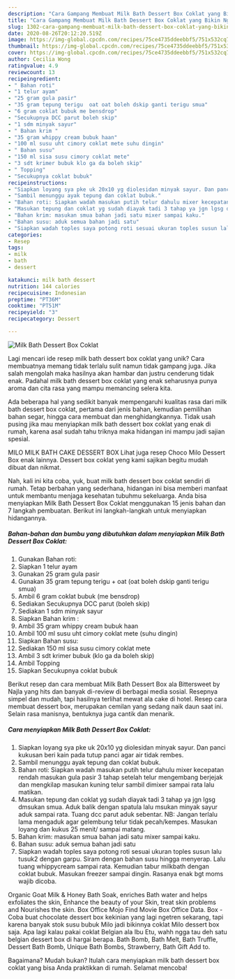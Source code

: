 ```yaml
---
description: "Cara Gampang Membuat Milk Bath Dessert Box Coklat yang Bikin Ngiler"
title: "Cara Gampang Membuat Milk Bath Dessert Box Coklat yang Bikin Ngiler"
slug: 1302-cara-gampang-membuat-milk-bath-dessert-box-coklat-yang-bikin-ngiler
date: 2020-08-26T20:12:20.519Z
image: https://img-global.cpcdn.com/recipes/75ce4735ddeebbf5/751x532cq70/milk-bath-dessert-box-coklat-foto-resep-utama.jpg
thumbnail: https://img-global.cpcdn.com/recipes/75ce4735ddeebbf5/751x532cq70/milk-bath-dessert-box-coklat-foto-resep-utama.jpg
cover: https://img-global.cpcdn.com/recipes/75ce4735ddeebbf5/751x532cq70/milk-bath-dessert-box-coklat-foto-resep-utama.jpg
author: Cecilia Wong
ratingvalue: 4.9
reviewcount: 13
recipeingredient:
- " Bahan roti"
- "1 telur ayam"
- "25 gram gula pasir"
- "35 gram tepung terigu  oat oat boleh dskip ganti terigu smua"
- "6 gram coklat bubuk me bensdrop"
- "Secukupnya DCC parut boleh skip"
- "1 sdm minyak sayur"
- " Bahan krim "
- "35 gram whippy cream bubuk haan"
- "100 ml susu uht cimory coklat mete suhu dingin"
- " Bahan susu"
- "150 ml sisa susu cimory coklat mete"
- "3 sdt krimer bubuk klo ga da boleh skip"
- " Topping"
- "Secukupnya coklat bubuk"
recipeinstructions:
- "Siapkan loyang sya pke uk 20x10 yg diolesidan minyak sayur. Dan panci kukusan beri kain pada tutup panci agar air tidak rembes."
- "Sambil menunggu ayak tepung dan coklat bubuk."
- "Bahan roti: Siapkan wadah masukan putih telur dahulu mixer kecepatan rendah masukan gula pasir 3 tahap setelah telur mengembang berjejak dan mengkilap masukan kuning telur sambil dimixer sampai rata lalu matikan."
- "Masukan tepung dan coklat yg sudah diayak tadi 3 tahap ya jgn lgsg dmsukan smua. Aduk balik dengan spatula lalu msukan minyak sayur aduk sampai rata. Tuang dcc parut aduk sebentar. NB: Jangan terlalu lama mengaduk agar gelembung telur tidak pecah/kempes. Masukan loyang dan kukus 25 menit/ sampai matang."
- "Bahan krim: masukan smua bahan jadi satu mixer sampai kaku."
- "Bahan susu: aduk semua bahan jadi satu"
- "Siapkan wadah toples saya potong roti sesuai ukuran toples susun lalu tusuk2 dengan garpu. Siram dengan bahan susu hingga menyerap. Lalu tuang whippycream sampai rata. Kemudian tabur milkbath dengan coklat bubuk. Masukan freezer sampai dingin. Rasanya enak bgt moms wajib dicoba."
categories:
- Resep
tags:
- milk
- bath
- dessert

katakunci: milk bath dessert 
nutrition: 144 calories
recipecuisine: Indonesian
preptime: "PT36M"
cooktime: "PT51M"
recipeyield: "3"
recipecategory: Dessert

---
```



![Milk Bath Dessert Box Coklat](https://img-global.cpcdn.com/recipes/75ce4735ddeebbf5/751x532cq70/milk-bath-dessert-box-coklat-foto-resep-utama.jpg)

Lagi mencari ide resep milk bath dessert box coklat yang unik? Cara membuatnya memang tidak terlalu sulit namun tidak gampang juga. Jika salah mengolah maka hasilnya akan hambar dan justru cenderung tidak enak. Padahal milk bath dessert box coklat yang enak seharusnya punya aroma dan cita rasa yang mampu memancing selera kita.

Ada beberapa hal yang sedikit banyak mempengaruhi kualitas rasa dari milk bath dessert box coklat, pertama dari jenis bahan, kemudian pemilihan bahan segar, hingga cara membuat dan menghidangkannya. Tidak usah pusing jika mau menyiapkan milk bath dessert box coklat yang enak di rumah, karena asal sudah tahu triknya maka hidangan ini mampu jadi sajian spesial.

MILO MILK BATH CAKE DESSERT BOX Lihat juga resep Choco Milo Dessert Box enak lainnya. Dessert box coklat yeng kami sajikan begitu mudah dibuat dan nikmat.


Nah, kali ini kita coba, yuk, buat milk bath dessert box coklat sendiri di rumah. Tetap berbahan yang sederhana, hidangan ini bisa memberi manfaat untuk membantu menjaga kesehatan tubuhmu sekeluarga. Anda bisa menyiapkan Milk Bath Dessert Box Coklat menggunakan 15 jenis bahan dan 7 langkah pembuatan. Berikut ini langkah-langkah untuk menyiapkan hidangannya.

<!--inarticleads1-->

##### Bahan-bahan dan bumbu yang dibutuhkan dalam menyiapkan Milk Bath Dessert Box Coklat:

1. Gunakan  Bahan roti:
1. Siapkan 1 telur ayam
1. Gunakan 25 gram gula pasir
1. Gunakan 35 gram tepung terigu + oat (oat boleh dskip ganti terigu smua)
1. Ambil 6 gram coklat bubuk (me bensdrop)
1. Sediakan Secukupnya DCC parut (boleh skip)
1. Sediakan 1 sdm minyak sayur
1. Siapkan  Bahan krim :
1. Ambil 35 gram whippy cream bubuk haan
1. Ambil 100 ml susu uht cimory coklat mete (suhu dingin)
1. Siapkan  Bahan susu:
1. Sediakan 150 ml sisa susu cimory coklat mete
1. Ambil 3 sdt krimer bubuk (klo ga da boleh skip)
1. Ambil  Topping
1. Siapkan Secukupnya coklat bubuk


Berikut resep dan cara membuat Milk Bath Dessert Box ala Bittersweet by Najla yang hits dan banyak di-review di berbagai media sosial. Resepnya simpel dan mudah, tapi hasilnya terlihat mewat ala cake di hotel. Resep cara membuat dessert box, merupakan cemilan yang sedang naik daun saat ini. Selain rasa manisnya, bentuknya juga cantik dan menarik. 

<!--inarticleads2-->

##### Cara menyiapkan Milk Bath Dessert Box Coklat:

1. Siapkan loyang sya pke uk 20x10 yg diolesidan minyak sayur. Dan panci kukusan beri kain pada tutup panci agar air tidak rembes.
1. Sambil menunggu ayak tepung dan coklat bubuk.
1. Bahan roti: Siapkan wadah masukan putih telur dahulu mixer kecepatan rendah masukan gula pasir 3 tahap setelah telur mengembang berjejak dan mengkilap masukan kuning telur sambil dimixer sampai rata lalu matikan.
1. Masukan tepung dan coklat yg sudah diayak tadi 3 tahap ya jgn lgsg dmsukan smua. Aduk balik dengan spatula lalu msukan minyak sayur aduk sampai rata. Tuang dcc parut aduk sebentar. NB: Jangan terlalu lama mengaduk agar gelembung telur tidak pecah/kempes. Masukan loyang dan kukus 25 menit/ sampai matang.
1. Bahan krim: masukan smua bahan jadi satu mixer sampai kaku.
1. Bahan susu: aduk semua bahan jadi satu
1. Siapkan wadah toples saya potong roti sesuai ukuran toples susun lalu tusuk2 dengan garpu. Siram dengan bahan susu hingga menyerap. Lalu tuang whippycream sampai rata. Kemudian tabur milkbath dengan coklat bubuk. Masukan freezer sampai dingin. Rasanya enak bgt moms wajib dicoba.


Organic Goat Milk &amp; Honey Bath Soak, enriches Bath water and helps exfoliates the skin, Enhance the beauty of your Skin, treat skin problems and Nourishes the skin. Box Office Mojo Find Movie Box Office Data. Box - Coba buat chocolate dessert box kekinian yang lagi ngetren sekarang, tapi karena banyak stok susu bubuk Milo jadi bikinnya coklat Milo dessert box saja. Apa lagi kalau pakai coklat Belgian ala Ibu Etu, wahh ngga tau deh satu belgian dessert box di hargai berapa. Bath Bomb, Bath Melt, Bath Truffle, Dessert Bath Bomb, Unique Bath Bombs, Strawberry, Bath Gift Add to. 

Bagaimana? Mudah bukan? Itulah cara menyiapkan milk bath dessert box coklat yang bisa Anda praktikkan di rumah. Selamat mencoba!

